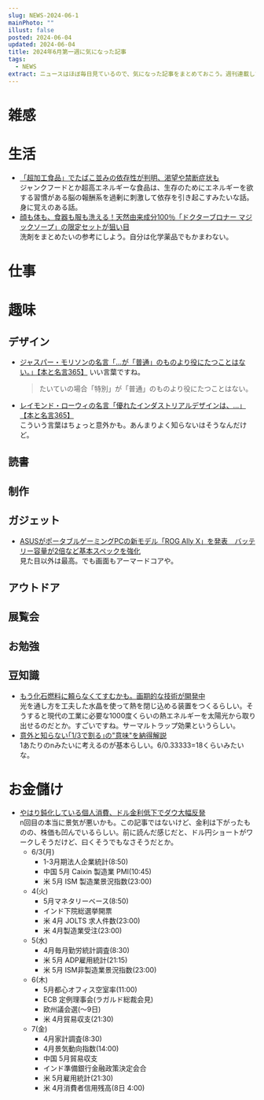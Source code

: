 ```yaml
---
slug: NEWS-2024-06-1
mainPhoto: ""
illust: false
posted: 2024-06-04
updated: 2024-06-04
title: 2024年6月第一週に気になった記事
tags:
  - NEWS
extract: ニュースはほぼ毎日見ているので、気になった記事をまとめておこう。週刊連載したい。
---
```


# 雑感

# 生活

- [「超加工食品」でたばこ並みの依存性が判明、渇望や禁断症状も](https://natgeo.nikkeibp.co.jp/atcl/news/24/060400301/?P=3)  
  ジャンクフードとか超高エネルギーな食品は、生存のためにエネルギーを欲する習慣がある脳の報酬系を過剰に刺激して依存を引き起こすみたいな話。身に覚えのある話。
- [顔も体も、食器も服も洗える！天然由来成分100％「ドクターブロナー マジックソープ」の限定セットが狙い目](https://www.bepal.net/archives/431622)  
  洗剤をまとめたいの参考にしよう。自分は化学薬品でもかまわない。

# 仕事

# 趣味

## デザイン

- [ジャスパー・モリソンの名言「…が「普通」のものより役にたつことはない。」【本と名言365】](https://casabrutus.com/categories/culture/409209)
  いい言葉ですね。  
  > たいていの場合「特別」が「普通」のものより役にたつことはない。
- [レイモンド・ローウィの名言「優れたインダストリアルデザインは、…」【本と名言365】](https://casabrutus.com/categories/culture/409222)  
  こういう言葉はちょっと意外かも。あんまりよく知らないはそうなんだけど。
## 読書

## 制作

## ガジェット

- [ASUSがポータブルゲーミングPCの新モデル「ROG Ally X」を発表　バッテリー容量が2倍など基本スペックを強化](https://www.itmedia.co.jp/pcuser/articles/2406/02/news057.html)  
  見た目以外は最高。でも画面もアーマードコアや。

## アウトドア

## 展覧会

## お勉強

## 豆知識

- [もう化石燃料に頼らなくてすむかも。画期的な技術が開発中](https://www.gizmodo.jp/2024/06/extreme-heat-solar-energy-clean-energy-solution.html)  
  光を通し方を工夫した水晶を使って熱を閉じ込める装置をつくるらしい。そうすると現代の工業に必要な1000度くらいの熱エネルギーを太陽光から取り出せるのだとか。すごいですね。サーマルトラップ効果というらしい。
- [意外と知らない｢1/3で割る｣の"意味"を納得解説](https://toyokeizai.net/articles/-/758211?page=2)  
  1あたりのnみたいに考えるのが基本らしい。6/0.33333=18くらいみたいな。
# お金儲け

- [やはり鈍化している個人消費、ドル金利低下でダウ大幅反発](http://hiroko.yutaka-shoji.co.jp/2024/06/blog-post.html)  
  n回目の本当に景気が悪いかも。この記事ではないけど、金利は下がったものの、株価も凹んでいるらしい。前に読んだ感じだと、ドル円ショートがワークしそうだけど、曰くそうでもなさそうだとか。
  - 6/3(月)
    - 1-3月期法人企業統計(8:50)
    - 中国 5月 Caixin 製造業 PMI(10:45)
    - 米 5月 ISM 製造業景況指数(23:00)
  - 4(火)
    - 5月マネタリーベース(8:50)
    - インド下院総選挙開票
    - 米 4月 JOLTS 求人件数(23:00)
    - 米 4月製造業受注(23:00)
  - 5(水)
    - 4月毎月勤労統計調査(8:30)
    - 米 5月 ADP雇用統計(21:15)
    - 米 5月 ISM非製造業景況指数(23:00)
  - 6(木)
    - 5月都心オフィス空室率(11:00)
    - ECB 定例理事会(ラガルド総裁会見)
    - 欧州議会選(〜9日)
    - 米 4月貿易収支(21:30)
  - 7(金)
    - 4月家計調査(8:30)
    - 4月景気動向指数(14:00)
    - 中国 5月貿易収支
    - インド準備銀行金融政策決定会合
    - 米 5月雇用統計(21:30)
    - 米 4月消費者信用残高(8日 4:00)